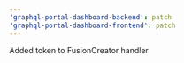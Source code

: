 ```yaml
---
'graphql-portal-dashboard-backend': patch
'graphql-portal-dashboard-frontend': patch
---
```


Added token to FusionCreator handler
